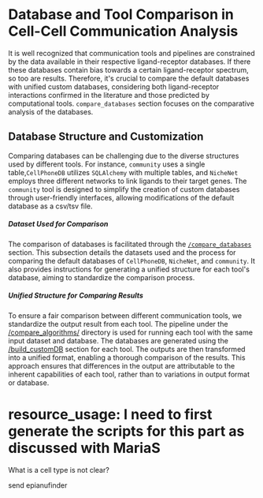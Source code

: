 # Database and Tool Comparison in Cell-Cell Communication Analysis

It is well recognized that communication tools and pipelines are constrained by the data available in their respective ligand-receptor databases. If there these databases contain bias towards a certain ligand-receptor spectrum, so too are results. Therefore, it's crucial to compare the default databases with unified custom databases, considering both ligand-receptor interactions confirmed in the literature and those predicted by computational tools. `compare_databases` section focuses on the comparative analysis of the databases.

## Database Structure and Customization
Comparing databases can be challenging due to the diverse structures used by different tools. For instance, `community` uses a single table,`CellPhoneDB` utilizes `SQLAlchemy` with multiple tables,  and `NicheNet` employs three different networks to link ligands to their target genes. The `community` tool is designed to simplify the creation of custom databases through user-friendly interfaces, allowing modifications of the default database as a csv/tsv file.

##### Dataset Used for Comparison
The comparison of databases is facilitated through the [`/compare_databases`](./method_comparison/compare_databases) section. This subsection details the datasets used and the process for comparing the default databases of `CellPhoneDB`, `NicheNet`, and `community`. It also provides instructions for generating a unified structure for each tool's database, aiming to standardize the comparison process.

##### Unified Structure for Comparing Results
To ensure a fair comparison between different communication tools, we standardize the output result from each tool. The pipeline under the [/compare_algorithms/](./method_comparison/compare_algorithms) directory is used for running each tool with the same input dataset and database. The databases are generated using the [/build_customDB](./method_comparison/compare_algorithms) section for each tool. The outputs are then transformed into a unified format, enabling a thorough comparison of the results. This approach ensures that differences in the output are attributable to the inherent capabilities of each tool, rather than to variations in output format or database.


# resource_usage: I need to first generate the scripts for this part as discussed with MariaS



What is a cell type is not clear?


send epianufinder 



























